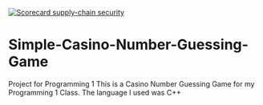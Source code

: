 [![Scorecard supply-chain security](https://api.securityscorecards.dev/projects/github.com/<tajaebromf>/<Simple-Casino-Number-Guessing-Game>/badge)](https://api.securityscorecards.dev/projects/github.com/<tajaebromf>/<Simple-Casino-Number-Guessing-Game>)

# Simple-Casino-Number-Guessing-Game
Project for Programming 1
This is a Casino Number Guessing Game for my Programming 1 Class.
The language I used was C++
